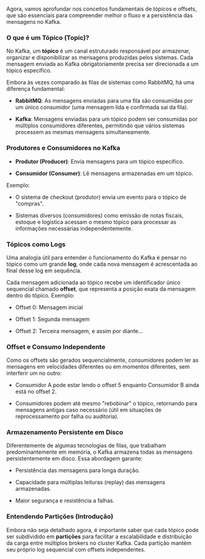 Agora, vamos aprofundar nos conceitos fundamentais de tópicos e offsets, que são essenciais para compreender melhor o fluxo e a persistência das mensagens no Kafka.
### O que é um Tópico (Topic)?

No Kafka, um **tópico** é um canal estruturado responsável por armazenar, organizar e disponibilizar as mensagens produzidas pelos sistemas. Cada mensagem enviada ao Kafka obrigatoriamente precisa ser direcionada a um tópico específico.

Embora às vezes comparado às filas de sistemas como RabbitMQ, há uma diferença fundamental:

- **RabbitMQ**: As mensagens enviadas para uma fila são consumidas por um único consumidor (uma mensagem lida e confirmada sai da fila).
    
- **Kafka**: Mensagens enviadas para um tópico podem ser consumidas por múltiplos consumidores diferentes, permitindo que vários sistemas processem as mesmas mensagens simultaneamente.

### Produtores e Consumidores no Kafka

- **Produtor (Producer)**: Envia mensagens para um tópico específico.
    
- **Consumidor (Consumer)**: Lê mensagens armazenadas em um tópico.
    

Exemplo:

- O sistema de checkout (produtor) envia um evento para o tópico de "compras".
    
- Sistemas diversos (consumidores) como emissão de notas fiscais, estoque e logística acessam o mesmo tópico para processar as informações necessárias independentemente.
    

### Tópicos como Logs

Uma analogia útil para entender o funcionamento do Kafka é pensar no tópico como um grande **log**, onde cada nova mensagem é acrescentada ao final desse log em sequência.

Cada mensagem adicionada ao tópico recebe um identificador único sequencial chamado **offset**, que representa a posição exata da mensagem dentro do tópico. Exemplo:

- Offset 0: Mensagem inicial
    
- Offset 1: Segunda mensagem
    
- Offset 2: Terceira mensagem, e assim por diante...
    

### Offset e Consumo Independente

Como os offsets são gerados sequencialmente, consumidores podem ler as mensagens em velocidades diferentes ou em momentos diferentes, sem interferir um no outro:

- Consumidor A pode estar lendo o offset 5 enquanto Consumidor B ainda está no offset 2.
    
- Consumidores podem até mesmo "rebobinar" o tópico, retornando para mensagens antigas caso necessário (útil em situações de reprocessamento por falha ou auditoria).
    

### Armazenamento Persistente em Disco

Diferentemente de algumas tecnologias de filas, que trabalham predominantemente em memória, o Kafka armazena todas as mensagens persistentemente em disco. Essa abordagem garante:

- Persistência das mensagens para longa duração.
    
- Capacidade para múltiplas leituras (replay) das mensagens armazenadas.
    
- Maior segurança e resistência a falhas.
    
### Entendendo Partições (Introdução)

Embora não seja detalhado agora, é importante saber que cada tópico pode ser subdividido em **partições** para facilitar a escalabilidade e distribuição da carga entre múltiplos brokers no cluster Kafka. Cada partição mantém seu próprio log sequencial com offsets independentes.